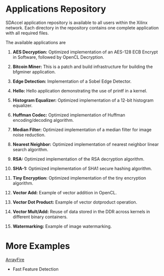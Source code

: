 Applications Repository
========================

SDAccel application repository is available to all users
within the Xilinx network. Each directory in the repository contains one complete application with all required files.

The available applications are

1. **AES Decryption:**
Optimized implementation of an AES-128 ECB Encrypt in Software, followed by OpenCL Decryption.

2. **Bitcoin Miner:**
This is a patch and build infrastructure for building the bfgminer application.

3. **Edge Detection:**
Implementation of a Sobel Edge Detector.

4. **Hello:**
Hello application demonstrating the use of printf in a kernel.

5. **Histogram Equalizer:**
Optimized implementation of a 12-bit histogram equalizer.

6. **Huffman Codec:**
Optimized implementation of Huffman encoding/decoding algorithm.

7. **Median Filter:**
Optimized implementation of a median filter for image noise reduction.

8. **Nearest Neighbor:**
Optimized implementation of nearest neighbor linear search algorithm.

9. **RSA:**
Optimized implementation of the RSA decryption algorithm.

10. **SHA-1:**
Optimized implementation of SHA1 secure hashing algorithm.

11. **Tiny Encryption:**
Optimized implementation of the tiny encryption algorithm.

12. **Vector Add:**
Example of vector addition in OpenCL.

13. **Vector Dot Product:**
Example of vector dotproduct operation.

14. **Vector Mult/Add:**
Reuse of data stored in the DDR across kernels in different binary containers.

15. **Watermarking:**
Example of image watermarking.

# More Examples
[ArrayFire](https://github.com/arrayfire/xilinx_demos) 
- Fast Feature Detection
